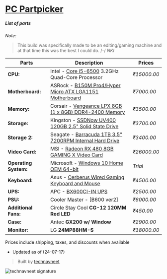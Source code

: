 # [PC Partpicker](https://in.pcpartpicker.com/list/RCsWqk)
##### List of parts
_Note:_
> This build was specifically made to be an editing/gaming machine and at that time this was the best I could do. /-/ _NKI_

| Parts | Description | Prices |
| --- | --- | --- |
| **CPU:** |  Intel - [Core i5-6500](https://in.pcpartpicker.com/product/xwhj4D/intel-cpu-bx80662i56500) 3.2GHz Quad-Core Processor | _₹15000.00_ |
| **Motherboard:** | ASRock - [B150M Pro4/Hyper Micro ATX LGA1151 Motherboard](https://in.pcpartpicker.com/product/kcH48d/asrock-b150m-pro4hyper-micro-atx-lga1151-motherboard-b150m-pro4hyper) | _₹7000.00_ |
| **Memory:** | Corsair - [Vengeance LPX 8GB (1 x 8GB) DDR4-2400 Memory](https://in.pcpartpicker.com/product/sMbkcf/corsair-memory-cmk8gx4m1a2400c16) | _₹3500.00_ |
| **Storage:** | Kingston - [SSDNow UV400 120GB 2.5" Solid State Drive](https://in.pcpartpicker.com/product/GPFXsY/kingston-ssdnow-uv400-120gb-25-solid-state-drive-suv400s37120g) | _₹3700.00_ |
| **Storage 2:** | Seagate - [Barracuda 1TB 3.5" 7200RPM Internal Hard Drive](https://in.pcpartpicker.com/product/kLmLrH/seagate-internal-hard-drive-st31000524as) | _₹3400.00_ | 
| **Video Card:** | MSI - [Radeon RX 480 8GB GAMING X Video Card](https://in.pcpartpicker.com/product/7wgPxr/msi-radeon-rx-480-8gb-gaming-x-video-card-radeon-rx-480-gaming-x-8g) | _₹26000.00_ |
| **Operating System:** | Microsoft - [Windows 10 Home OEM 64-bit](https://in.pcpartpicker.com/product/wtgPxr/microsoft-os-kw900140) | _Trial_ | 
| **Keyboard:** | Asus - [Cerberus Wired Gaming Keyboard and Mouse](https://in.pcpartpicker.com/product/tn648d/asus-cerberus-wired-gaming-keyboard-cerberus-keyboard) | _₹4500.00_ | 
| **UPS:** | APC - [BX600CI-IN UPS](https://in.pcpartpicker.com/product/RVcMnQ/apc-ups-bx600ciin) | _₹2500.00_ |
| **PSU:** | Cooler Master -  [B600 ver2] | _₹6000.00_ |
| **Additional Fans:** | Circle Stay Cool **CG-12 120MM Red LED** | _₹450.00_ |
| **Case:** | Antec **GX200 w/ Window** | _₹2900.00_ |
| **Monitor:** | LG **24MP88HM-S** | _₹18000.00_ | 

Prices include shipping, taxes, and discounts when available

* Updated as of (24-07-17)
> Built by [technavneet](http://www.technavneet.com)

![technavneet signature](https://cdn.rawgit.com/Navneet-Suresh/media/6aead988b29693478e1d3f699fe206f9474df05b/photos/forum-signature.jpg)

